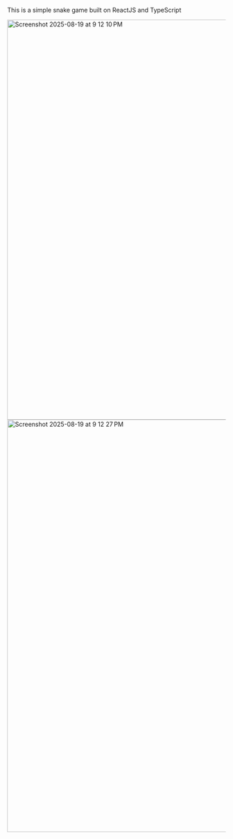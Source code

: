 
This is a simple snake game built on ReactJS and TypeScript

<img width="1893" height="922" alt="Screenshot 2025-08-19 at 9 12 10 PM" src="https://github.com/user-attachments/assets/5ca83c85-a92d-486c-8429-378495649ae1" />

<img width="2246" height="951" alt="Screenshot 2025-08-19 at 9 12 27 PM" src="https://github.com/user-attachments/assets/a36ce489-b357-4786-a785-6a2c62af2ff0" />
